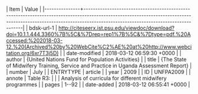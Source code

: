 | Item          | Value                                                                                                                                                                                                          |
|---------------+----------------------------------------------------------------------------------------------------------------------------------------------------------------------------------------------------------------|
| bdsk-url-1    | http://citeseerx.ist.psu.edu/viewdoc/download?doi=10.1.1.444.3360%7B%5C&%7Drep=rep1%7B%5C&%7Dtype=pdf.%20Accessed:%202018-03-12.%20(Archived%20by%20WebCite%C2%AE%20at%20http://www.webcitation.org/6xr7T3j5D) |
| date-modified | 2018-03-12 06:59:30 +0000                                                                                                                                                                                      |
| author        | {United Nations Fund for Population Activities}                                                                                                                                                                |
| title         | {The State of Midwifery Training, Service and Practice in Uganda Assessment Report}                                                                                                                            |
| number        | July                                                                                                                                                                                                           |
| ENTRYTYPE     | article                                                                                                                                                                                                        |
| year          | 2009                                                                                                                                                                                                           |
| ID            | UNFPA2009                                                                                                                                                                                                      |
| annote        | Table R3:                                                                                                                                                                                                      |
|               | Analysis of curricula for different midwifery programmes                                                                                                                                                       |
| pages         | 1--92                                                                                                                                                                                                          |
| date-added    | 2018-03-12 06:55:41 +0000                                                                                                                                                                                      |